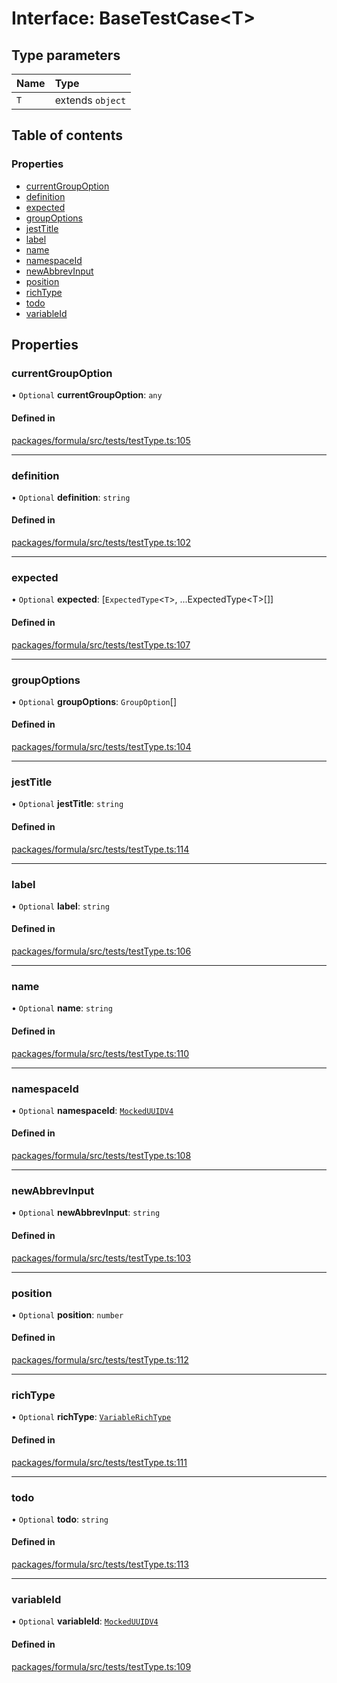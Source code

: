 # Interface: BaseTestCase<T\>

## Type parameters

| Name | Type |
| :------ | :------ |
| `T` | extends `object` |

## Table of contents

### Properties

- [currentGroupOption](BaseTestCase.md#currentgroupoption)
- [definition](BaseTestCase.md#definition)
- [expected](BaseTestCase.md#expected)
- [groupOptions](BaseTestCase.md#groupoptions)
- [jestTitle](BaseTestCase.md#jesttitle)
- [label](BaseTestCase.md#label)
- [name](BaseTestCase.md#name)
- [namespaceId](BaseTestCase.md#namespaceid)
- [newAbbrevInput](BaseTestCase.md#newabbrevinput)
- [position](BaseTestCase.md#position)
- [richType](BaseTestCase.md#richtype)
- [todo](BaseTestCase.md#todo)
- [variableId](BaseTestCase.md#variableid)

## Properties

### <a id="currentgroupoption" name="currentgroupoption"></a> currentGroupOption

• `Optional` **currentGroupOption**: `any`

#### Defined in

[packages/formula/src/tests/testType.ts:105](https://github.com/mashcard/mashcard/blob/main/packages/formula/src/tests/testType.ts#L105)

___

### <a id="definition" name="definition"></a> definition

• `Optional` **definition**: `string`

#### Defined in

[packages/formula/src/tests/testType.ts:102](https://github.com/mashcard/mashcard/blob/main/packages/formula/src/tests/testType.ts#L102)

___

### <a id="expected" name="expected"></a> expected

• `Optional` **expected**: [`ExpectedType`<`T`\>, ...ExpectedType<T\>[]]

#### Defined in

[packages/formula/src/tests/testType.ts:107](https://github.com/mashcard/mashcard/blob/main/packages/formula/src/tests/testType.ts#L107)

___

### <a id="groupoptions" name="groupoptions"></a> groupOptions

• `Optional` **groupOptions**: `GroupOption`[]

#### Defined in

[packages/formula/src/tests/testType.ts:104](https://github.com/mashcard/mashcard/blob/main/packages/formula/src/tests/testType.ts#L104)

___

### <a id="jesttitle" name="jesttitle"></a> jestTitle

• `Optional` **jestTitle**: `string`

#### Defined in

[packages/formula/src/tests/testType.ts:114](https://github.com/mashcard/mashcard/blob/main/packages/formula/src/tests/testType.ts#L114)

___

### <a id="label" name="label"></a> label

• `Optional` **label**: `string`

#### Defined in

[packages/formula/src/tests/testType.ts:106](https://github.com/mashcard/mashcard/blob/main/packages/formula/src/tests/testType.ts#L106)

___

### <a id="name" name="name"></a> name

• `Optional` **name**: `string`

#### Defined in

[packages/formula/src/tests/testType.ts:110](https://github.com/mashcard/mashcard/blob/main/packages/formula/src/tests/testType.ts#L110)

___

### <a id="namespaceid" name="namespaceid"></a> namespaceId

• `Optional` **namespaceId**: [`MockedUUIDV4`](../README.md#mockeduuidv4)

#### Defined in

[packages/formula/src/tests/testType.ts:108](https://github.com/mashcard/mashcard/blob/main/packages/formula/src/tests/testType.ts#L108)

___

### <a id="newabbrevinput" name="newabbrevinput"></a> newAbbrevInput

• `Optional` **newAbbrevInput**: `string`

#### Defined in

[packages/formula/src/tests/testType.ts:103](https://github.com/mashcard/mashcard/blob/main/packages/formula/src/tests/testType.ts#L103)

___

### <a id="position" name="position"></a> position

• `Optional` **position**: `number`

#### Defined in

[packages/formula/src/tests/testType.ts:112](https://github.com/mashcard/mashcard/blob/main/packages/formula/src/tests/testType.ts#L112)

___

### <a id="richtype" name="richtype"></a> richType

• `Optional` **richType**: [`VariableRichType`](../README.md#variablerichtype)

#### Defined in

[packages/formula/src/tests/testType.ts:111](https://github.com/mashcard/mashcard/blob/main/packages/formula/src/tests/testType.ts#L111)

___

### <a id="todo" name="todo"></a> todo

• `Optional` **todo**: `string`

#### Defined in

[packages/formula/src/tests/testType.ts:113](https://github.com/mashcard/mashcard/blob/main/packages/formula/src/tests/testType.ts#L113)

___

### <a id="variableid" name="variableid"></a> variableId

• `Optional` **variableId**: [`MockedUUIDV4`](../README.md#mockeduuidv4)

#### Defined in

[packages/formula/src/tests/testType.ts:109](https://github.com/mashcard/mashcard/blob/main/packages/formula/src/tests/testType.ts#L109)
